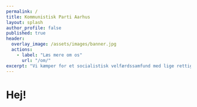 ```yaml
---
permalink: /
title: Kommunistisk Parti Aarhus
layout: splash
author_profile: false
published: true
header:
  overlay_image: /assets/images/banner.jpg
  actions:
    - label: "Læs mere om os"
      url: "/om/"
excerpt: "Vi kæmper for et socialistisk velfærdssamfund med lige rettigheder til alle og et aktivt deltagerdemokrati."
---
```


# Hej!
